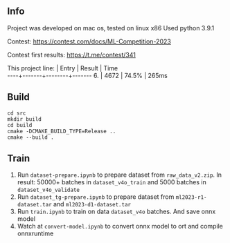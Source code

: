 ## Info

Project was developed on mac os, tested on linux x86
Used python 3.9.1

Contest: https://contest.com/docs/ML-Competition-2023

Contest first results:
https://t.me/contest/341

This project line:
    | Entry | Result | Time  
----+-------+--------+-------
6.  | 4672  | 74.5%  | 265ms


## Build

```
cd src
mkdir build
cd build
cmake -DCMAKE_BUILD_TYPE=Release ..
cmake --build .
```

## Train

1. Run `dataset-prepare.ipynb` to prepare dataset from `raw_data_v2.zip`. In result: 50000+ batches in `dataset_v4o_train` and 5000 batches in `dataset_v4o_validate` 
2. Run `dataset_tg-prepare.ipynb` to prepare dataset from `ml2023-r1-dataset.tar` and `ml2023-d1-dataset.tar`
3. Run `train.ipynb` to train on data `dataset_v4o` batches. And save onnx model
4. Watch at `convert-model.ipynb` to convert onnx model to ort and compile onnxruntime
